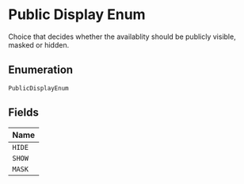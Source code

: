 
# Public Display Enum

Choice that decides whether the availablity should be publicly visible, masked or hidden.

## Enumeration

`PublicDisplayEnum`

## Fields

| Name |
|  --- |
| `HIDE` |
| `SHOW` |
| `MASK` |

